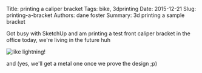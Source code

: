 Title: printing a caliper bracket
Tags: bike, 3dprinting
Date: 2015-12-21
Slug: printing-a-bracket
Authors: dane foster
Summary: 3d printing a sample bracket


Got busy with SketchUp and am printing a test front caliper bracket in the office today, we're living in the future huh

![like lightning!]({photo}/front-brakes/caliper_bracket.jpg)

and (yes, we'll get a metal one once we prove the design ;p)

